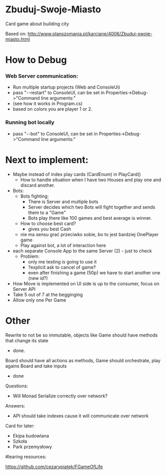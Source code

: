 # Zbuduj-Swoje-Miasto
Card game about building city

Based on:
http://www.planszomania.pl/karciane/4006/Zbuduj-swoje-miasto.html

# How to Debug
### Web Server communication:
- Run multiple startup projects (Web and ConsoleUi)
- pass "--restart" to ConsoleUI, can be set in Properties->Debug->"Command line arguments:"
- (see how it works in Program.cs)
- based on colors you are player 1 or 2.

### Running bot locally
- pass "--bot" to ConsoleUI, can be set in Properties->Debug->"Command line arguments:"


# Next to implement:
- Maybe instead of index play cards (CardEnum) in PlayCard()
  - How to handle situation when I have two Houses and play one and discard another.
- Bots:
  - Bots fighting:
    - There is Server and multiple bots
    - Server decides which two Bots will fight together and sends them to a "Game"
    - Bots play there like 100 games and best average is winner.
  - How to choose best card?
    - gives you best Cash
  - nie ma sensu grać przeciwko sobie, bo to jest bardziej OnePlayer game
  - Play against bot, a lot of interaction here
- each separate Console App to the same Server (2) - just to check
  - Problem:
    - only me testing is going to use it
    - ?explicit ask to cancel of game?
    - even after finishing a game (50p) we have to start another one (new id?)
- How Move is implemented on UI side is up to the consumer, focus on Server API
- Take 5 out of 7 at the begginging
- Allow only one Per Game


# Other

Rewrite to not be so immutable, objects like Game should have methods that change its state
- done.

Board should have all actions as methods, Game should orchestrate, play agains Board and take inputs
- done

Questions:
- Will Monad Serialize correctly over network?

Answers:
- API should take indexes cause it will communicate over network


Card for later:
- Ekipa budowlana
- Szkoła
- Park przemysłowy


#learing resources:

https://github.com/cezarypiatek/FGameOfLife